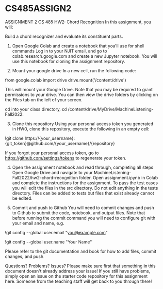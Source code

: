 # CS485ASSIGN2
ASSIGNMENT 2 CS 485
HW2: Chord Recognition
In this assignment, you will:

Build a chord recognizer and evaluate its constituent parts.
1. Open Google Colab and create a notebook that you'll use for shell commands
Log in to your NJIT email, and go to colab.research.google.com and create a new Jupyter notebook. You will use this notebook for cloning the assignment repository.

2. Mount your google drive
In a new cell, run the following code:

from google.colab import drive
drive.mount('/content/drive')

This will mount your Google Drive. Note that you may be required to grant permissions to your drive. You can then view the drive folders by clicking on the Files tab on the left of your screen.

cd into your class directory, cd /content/drive/MyDrive/MachineListening-Fall2022.

3. Clone this repository
Using your personal access token you generated in HW0, clone this repository, execute the following in an empty cell:

!git clone https://{your_username}:{git_token}@github.com/{your_username}/{repository}

If you forgot your personal access token, go to https://github.com/settings/tokens to regenerate your token.

4. Open the assignment notebook and read through, completing all steps
Open Google Drive and navigate to your MachineListening-Fall2022/hw2-chord-recognition folder.
Open assignment.ipynb in Colab and complete the instructions for the assignment.
To pass the test cases you will edit the files in the src directory.
Do not edit anything in the tests directory. Files can be added to tests but files that exist already cannot be edited.

5. Commit and push to Github
You will need to commit changes and push to Github to submit the code, notebook, and output files. Note that before running the commit command you will need to configure git with your email and name, e.g.

!git config --global user.email "you@example.com"

!git config --global user.name "Your Name"

Please refer to the git documentation and book for how to add files, commit changes, and push.

Questions? Problems? Issues?
Please make sure first that something in this document doesn't already address your issue! If you still have problems, simply open an issue on the starter code repository for this assignment here. Someone from the teaching staff will get back to you through there!

